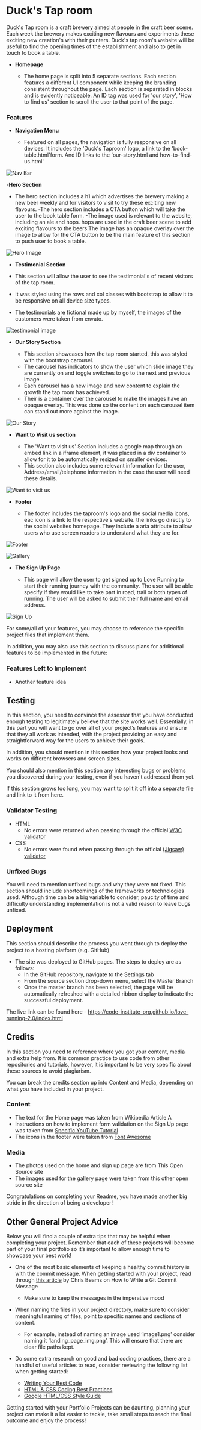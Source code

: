 # Duck's Tap room

Duck's Tap room is a craft brewery aimed at people in the craft beer scene. Each week the brewery makes exciting new flavours and experiments these exciting new creation's with their punters. Duck's tap room's website will be useful to find the opening times of the establishment and also to get in touch to book a table. 

- __Homepage__

  - The home page is split into 5 separate sections. Each section features a different UI component while keeping the branding consistent throughout the page. Each section is separated in blocks and is evidently noticeable. An ID tag was used for 'our story', 'How to find us' section to scroll the user to that point of the page.


### Features

- __Navigation Menu__

  - Featured on all pages, the navigation is fully responsive on all devices. It includes the 'Duck's Taproom' logo, a link to the 'book-table.html'form. And ID links to the 'our-story.html and how-to-find-us.html'

![Nav Bar](assets/images/media/nav.png)

-__Hero Section__

- The hero section includes a h1 which advertises the brewery making a new beer weekly and for visitors to visit to try these exciting new flavours.
-The hero section includes a CTA button which will take the user to the book table form.
-The image used is relevant to the website, including an ale and hops. hops are used in the craft beer scene to add exciting flavours to the beers.The image has an opaque overlay over the image to allow for the CTA button to be the main feature of this section to push user to book a table. 

![Hero Image](assets/images/media/hero.png)


- __Testimonial Section__

- This section will allow the user to see the testimonial's of recent visitors of the tap room. 
- It was styled using the rows and col classes with bootstrap to allow it to be responsive on all device size types.
- The testimonials are fictional made up by myself, the images of the customers were taken from envato.

![testimonial image](assets/images/media/testimonial.png)


- __Our Story Section__

  - This section showcases how the tap room started, this was styled with the bootstrap carousel.
  - The carousel has indicators to show the user which slide image they are currently on and toggle switches to go to the next and previous image.
  - Each carousel has a new image and new content to explain the growth the tap room has achieved.
  - Their is a container over the carousel to make the images have an opaque overlay. This was done so the content on each carousel item can stand out more against the image.

![Our Story](assets/images/media/our-story.png)

- __Want to Visit us section__ 

  - The 'Want to visit us' Section includes a google map through an embed link in a iframe element, it was placed in a div container to allow for it to be automatically resized on smaller devices.
  - This section also includes some relevant information for the user, Address/email/telephone information in the case the user will need these details. 

![Want to visit us](assets/images/media/how-to-find-us.png)

- __Footer__

  - The footer includes the taproom's logo and the social media icons, eac icon is a link to the respective's website. the links go directly to the social websites homepage. They include a aria attribute to allow users who use screen readers to understand what they are for. 

![Footer](assets/images/media/footer.png)

![Gallery](https://github.com/lucyrush/readme-template/blob/master/media/love_running_gallery.png)

- __The Sign Up Page__

  - This page will allow the user to get signed up to Love Running to start their running journey with the community. The user will be able specify if they would like to take part in road, trail or both types of running. The user will be asked to submit their full name and email address. 

![Sign Up](https://github.com/lucyrush/readme-template/blob/master/media/love_running_signup.png)

For some/all of your features, you may choose to reference the specific project files that implement them.

In addition, you may also use this section to discuss plans for additional features to be implemented in the future:

### Features Left to Implement

- Another feature idea

## Testing 

In this section, you need to convince the assessor that you have conducted enough testing to legitimately believe that the site works well. Essentially, in this part you will want to go over all of your project’s features and ensure that they all work as intended, with the project providing an easy and straightforward way for the users to achieve their goals.

In addition, you should mention in this section how your project looks and works on different browsers and screen sizes.

You should also mention in this section any interesting bugs or problems you discovered during your testing, even if you haven't addressed them yet.

If this section grows too long, you may want to split it off into a separate file and link to it from here.


### Validator Testing 

- HTML
  - No errors were returned when passing through the official [W3C validator](https://validator.w3.org/nu/?doc=https%3A%2F%2Fcode-institute-org.github.io%2Flove-running-2.0%2Findex.html)
- CSS
  - No errors were found when passing through the official [(Jigsaw) validator](https://jigsaw.w3.org/css-validator/validator?uri=https%3A%2F%2Fvalidator.w3.org%2Fnu%2F%3Fdoc%3Dhttps%253A%252F%252Fcode-institute-org.github.io%252Flove-running-2.0%252Findex.html&profile=css3svg&usermedium=all&warning=1&vextwarning=&lang=en#css)

### Unfixed Bugs

You will need to mention unfixed bugs and why they were not fixed. This section should include shortcomings of the frameworks or technologies used. Although time can be a big variable to consider, paucity of time and difficulty understanding implementation is not a valid reason to leave bugs unfixed. 

## Deployment

This section should describe the process you went through to deploy the project to a hosting platform (e.g. GitHub) 

- The site was deployed to GitHub pages. The steps to deploy are as follows: 
  - In the GitHub repository, navigate to the Settings tab 
  - From the source section drop-down menu, select the Master Branch
  - Once the master branch has been selected, the page will be automatically refreshed with a detailed ribbon display to indicate the successful deployment. 

The live link can be found here - https://code-institute-org.github.io/love-running-2.0/index.html 


## Credits 

In this section you need to reference where you got your content, media and extra help from. It is common practice to use code from other repositories and tutorials, however, it is important to be very specific about these sources to avoid plagiarism. 

You can break the credits section up into Content and Media, depending on what you have included in your project. 

### Content 

- The text for the Home page was taken from Wikipedia Article A
- Instructions on how to implement form validation on the Sign Up page was taken from [Specific YouTube Tutorial](https://www.youtube.com/)
- The icons in the footer were taken from [Font Awesome](https://fontawesome.com/)

### Media

- The photos used on the home and sign up page are from This Open Source site
- The images used for the gallery page were taken from this other open source site


Congratulations on completing your Readme, you have made another big stride in the direction of being a developer! 

## Other General Project Advice

Below you will find a couple of extra tips that may be helpful when completing your project. Remember that each of these projects will become part of your final portfolio so it’s important to allow enough time to showcase your best work! 

- One of the most basic elements of keeping a healthy commit history is with the commit message. When getting started with your project, read through [this article](https://chris.beams.io/posts/git-commit/) by Chris Beams on How to Write  a Git Commit Message 
  - Make sure to keep the messages in the imperative mood 

- When naming the files in your project directory, make sure to consider meaningful naming of files, point to specific names and sections of content.
  - For example, instead of naming an image used ‘image1.png’ consider naming it ‘landing_page_img.png’. This will ensure that there are clear file paths kept. 

- Do some extra research on good and bad coding practices, there are a handful of useful articles to read, consider reviewing the following list when getting started:
  - [Writing Your Best Code](https://learn.shayhowe.com/html-css/writing-your-best-code/)
  - [HTML & CSS Coding Best Practices](https://medium.com/@inceptiondj.info/html-css-coding-best-practice-fadb9870a00f)
  - [Google HTML/CSS Style Guide](https://google.github.io/styleguide/htmlcssguide.html#General)

Getting started with your Portfolio Projects can be daunting, planning your project can make it a lot easier to tackle, take small steps to reach the final outcome and enjoy the process!